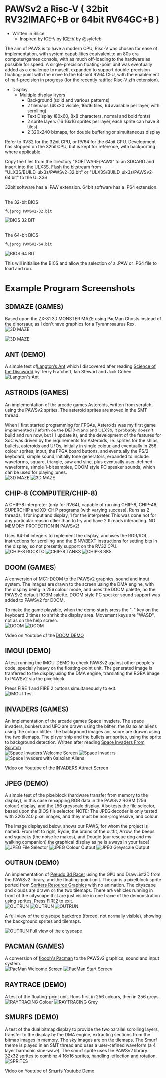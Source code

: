 # PAWSv2 a Risc-V ( 32bit RV32IMAFC+B or 64bit RV64GC+B )

* Written in Silice
    * Inspired by ICE-V by [ICE-V](https://github.com/sylefeb/Silice/tree/master/projects/ice-v) by @sylefeb

The aim of PAWS is to have a modern CPU, Risc-V was chosen for ease of implementation, with system capabilities equivalent to an 80s era computer/games console, with as much off-loading to the hardware as possible for speed. A single-precision floating-point unit was eventually added as a challenge to myself, expanded to support double-precision floating-point with the move to the 64-biot RV64 CPU, with the enablement of half-precision in progress (for the recently ratified Risc-V zfh extension).

* Display
    * Multiple display layers
        * Background (solid and various patterns)
        * 2 tilemaps (40x20 visible, 16x16 tiles, 64 available per layer, with scrolling)
        * Text Display (80x60, 8x8 characters, normal and bold fonts)
        * 2 sprite layers (16 16x16 sprites per layer, each sprite can have 8 tiles)
        * 2 320x240 bitmaps, for double buffering or simultaneous display

Refer to RV32 for the 32bit CPU, or RV64 for the 64bit CPU. Development has stopped on the 32bit CPU, but is kept for reference, with backporting where applicable.

Copy the files from the directory "SOFTWARE/PAWS" to an SDCARD and insert into the ULX3S. Flash the bitstream from "ULX3S/BUILD_ulx3s/PAWSv2-32.bit" or "ULX3S/BUILD_ulx3s/PAWSv2-64.bit" to the ULX3S

32bit software has a .PAW extension. 64bit software has a .P64 extension.

<br>
The 32-bit BIOS
<br>

```
fujprog PAWSv2-32.bit
```

![BIOS 32 BIT](Reference/Graphics/BIOS-32.jpg)

<br>
The 64-bit BIOS
<br>

```
fujprog PAWSv2-64.bit
```

![BIOS 64 BIT](Reference/Graphics/BIOS-64.jpg)

This will initialise the BIOS and allow the selection of a .PAW or .P64 file to load and run.

# Example Program Screenshots

## 3DMAZE (GAMES)
Based upon the ZX-81 3D MONSTER MAZE using PacMan Ghosts instead of the dinorsaur, as I don't have graphics for a Tyrannosaurus Rex.
<br>
![3D MAZE](Reference/Graphics/MAZE-1.jpg)

![3D MAZE](Reference/Graphics/MAZE-2.jpg)

## ANT (DEMO)
A simple test of[Langton's Ant](https://en.wikipedia.org/wiki/Langton%27s_ant) which I discovered after reading [Science of the Discworld](https://en.wikipedia.org/wiki/The_Science_of_Discworld) by Terry Pratchett, Ian Stewart and Jack Cohen.
<br>
![Langton's Ant](Reference/Graphics/ANT.jpg)

## ASTROIDS (GAMES)
An implementation of the arcade games Asteroids, written from scratch, using the PAWSv2 sprites. The asteroid sprites are moved in the SMT thread.

When I first started programming for FPGAs, Asteroids was my first game implemented (j1eforth on the DE10-Nano and ULX3S, it probably doesn't build and run now, but I'll update it), and the development of the features for SoC was driven by the requirements for Asteroids, i.e. sprites for the ships, bullets, asteroids and UFOs, initially in single colour, and eventually in 256 colour sprites; input, the FPGA board buttons, and eventually the PS/2 keyboard; simple sound, initially tone generators, expanded to include waveforms, square, triangle, saw and sine, plus eventually user-defined waveforms, simple 1-bit samples, DOOM style PC speaker sounds, which can be used for playing tunes.
<br>
![3D MAZE](Reference/Graphics/ASTEROIDS-1.jpg)
![3D MAZE](Reference/Graphics/ASTEROIDS-2.jpg)

## CHIP-8 (COMPUTER/CHIP-8)
A CHIP-8 interpreter (only for RV64), capable of running CHIP-8, CHIP-48, SUPERCHIP and XO-CHIP programs (with varying success). Runs as 2 threads, 1 for input and display, 1 for the interpreter. This was done not for any particular reason other than to try and have 2 threads interacting. NO MEMORY PROTECTION IN PAWSv2!

Uses 64-bit integers to implement the display, and uses the ROR/ROL instructions for scrolling, and the BINV/BEXT instructions for setting bits in the display, so not presently support on the RV32 CPU.
<br>
![CHIP-8 ROCKTO](Reference/Graphics/CHIP8-1.jpg)
![CHIP-8 TANKS](Reference/Graphics/CHIP8-2.jpg)
![CHIP-8 SK8](Reference/Graphics/CHIP8-3.jpg)

## DOOM (GAMES)
A conversion of [MC1-DOOM](https://github.com/mbitsnbites/mc1-doom) to the PAWSv2 graphics, sound and input system. The images are drawn to the screen using the DMA engine, with the display being in 256 colour mode, and uses the DOOM palette, no the PAWSv2 default RGBM palette. DOOM style PC speaker sound support was added to PAWSv2 for DOOM.

To make the game playable, when the demo starts press the "-" key on the keyboard 3 times to shrink the display area. Movement keys are "WASD", not as on the help screen.
<br>
![DOOM](Reference/Graphics/DOOM-1.jpg)
![DOOM](Reference/Graphics/DOOM-2.jpg)

Video on Youtube of the [DOOM DEMO](https://youtu.be/Ab7kMK2R0Xw)

## IMGUI (DEMO)
A test running the IMGUI DEMO to check PAWSv2 against other people's code, specially heavy on the floating-point unit. The generated image is tranferred to the display using the DMA engine, translating the RGBA image to PAWSv2 via the pixelblock.

Press FIRE 1 and FIRE 2 buttons simultaneously to exit.
<br>
![IMGUI Test](Reference/Graphics/IMGUI.jpg)

## INVADERS (GAMES)
An implementation of the arcade games Space Invaders. The space invaders, bunkers and UFO are drawn using the blitter; the Galaxian aliens using the colour blitter. The background images and score are drawm using the two tilemaps. The player ship and the bullets are sprites, using the sprite to background detection. Written after reading [Space Invaders From Scratch](http://nicktasios.nl/posts/space-invaders-from-scratch-part-1.html)
<br>
![Space Invaders Welcome Screen](Reference/Graphics/INVADERS-1.jpg)
![Space Invaders](Reference/Graphics/INVADERS-2.jpg)
![Space Invaders with Galaxian Aliens](Reference/Graphics/INVADERS-3.jpg)

Video on Youtube of the [INVADERS Attract Screen](https://youtu.be/YjKU3FVaQbMI)

## JPEG (DEMO)
A simple test of the pixelblock (hardware transfer from memory to the display), in this case remapping RGB data in the PAWSv2 RGBM (256 colour) display, and the 256 greyscale display. Also tests the file selector, based upon the BIOS file selector. NOTE: The JPEG decoder is only tested with 320x240 pixel images, and they must be non-progressive, and colour.

The image displayed below, shows our PAWS, for whom the project is named. From left to right, Rydie, the brains of the outfit, Arrow, the beeps and squeaks (the noise he makes), and Dougie (our rescue dog and my walking companion) the graphical display as he is always in your face!
<br>
![JPEG File Selector](Reference/Graphics/JPEG-1.jpg)
![JPEG Colour Output](Reference/Graphics/JPEG-2.jpg)
![JPEG Greyscale Output](Reference/Graphics/JPEG-3.jpg)

## OUTRUN (DEMO)
An implementation of [Pseudo 3d Racer](https://www.lexaloffle.com/bbs/?tid=35767) using the GPU and DrawList2D from the PAWSv2 library, and the floating-point unit. The car is a pixelblock sprite ported from [Spriters Resource Graphics](https://www.spriters-resource.com/genesis_32x_scd/outrun/sheet/25458/) with no animation. The cityscape and clouds are drawn on the two tilemaps. There are vehicles running in front of the cityscape that are just visible in one frame of the demonstration using sprites. Press FIRE2 to exit.
<br>
![OUTRUN](Reference/Graphics/OUTRUN-1.jpg)
![OUTRUN](Reference/Graphics/OUTRUN-2.jpg)
![OUTRUN](Reference/Graphics/OUTRUN-3.jpg)

A full view of the cityscape backdrop (forced, not normally visible), showing the background sprites and tilemaps.

![OUTRUN Full view of the cityscape](Reference/Graphics/OUTRUN-4.jpg)

## PACMAN (GAMES)
A conversion of [floooh's Pacman](https://github.com/floooh/pacman.c) to the PAWSv2 graphics, sound and input system.
<br>
![PacMan Welcome Screen](Reference/Graphics/PACMAN-1.jpg)
![PacMan Start Screen](Reference/Graphics/PACMAN-2.jpg)

## RAYTRACE (DEMO)
A test of the floating-point unit. Runs first in 256 colours, then in 256 greys.
<br>
![RAYTRACING Colour](Reference/Graphics/RAY-1.jpg)
![RAYTRACING Grey](Reference/Graphics/RAY-2.jpg)

## SMURFS (DEMO)
A test of the dual bitmap display to provide the two parallel scrolling layers, transfer to the display by the DMA engine, extracting sections from the bitmap images in memory. The sky images are on the tilemaps. The Smurf theme is played in an SMT thread and uses a user-defined waveform (a 4 layer harmonic sine-wave). The smurf sprite uses the PAWSv2 library 32x32 sprites to combine 4 16x16 sprites, handling reflection and rotation.
<br>
![SPRITES](Reference/Graphics/SMURFS.jpg)

Video on Youtube of [Smurfs Youtube Demo](https://youtu.be/fKbj2br4cLI)
